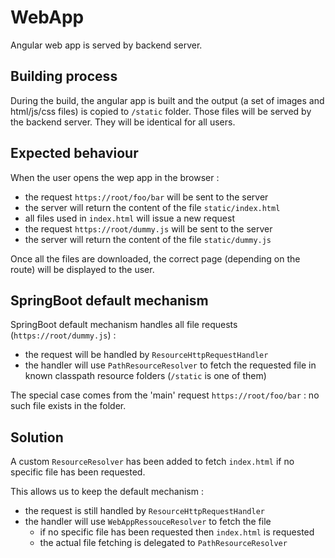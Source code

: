 # WebApp

Angular web app is served by backend server.

## Building process

During the build, the angular app is built and the output (a set of images and html/js/css files) is copied to `/static`
folder.
Those files will be served by the backend server.
They will be identical for all users.

## Expected behaviour

When the user opens the wep app in the browser :

- the request `https://root/foo/bar` will be sent to the server
- the server will return the content of the file `static/index.html`
- all files used in `index.html` will issue a new request
- the request `https://root/dummy.js` will be sent to the server
- the server will return the content of the file `static/dummy.js`

Once all the files are downloaded, the correct page (depending on the route) will be displayed to the user.

## SpringBoot default mechanism

SpringBoot default mechanism handles all file requests (`https://root/dummy.js`) :

- the request will be handled by `ResourceHttpRequestHandler`
- the handler will use `PathResourceResolver` to fetch the requested file in known classpath resource folders (`/static`
  is one of them)

The special case comes from the 'main' request `https://root/foo/bar` : no such file exists in the folder.

## Solution

A custom `ResourceResolver` has been added to fetch `index.html` if no specific file has been requested.

This allows us to keep the default mechanism :

- the request is still handled by `ResourceHttpRequestHandler`
- the handler will use `WebAppRessouceResolver` to fetch the file
  - if no specific file has been requested then `index.html` is requested
  - the actual file fetching is delegated to `PathResourceResolver`
